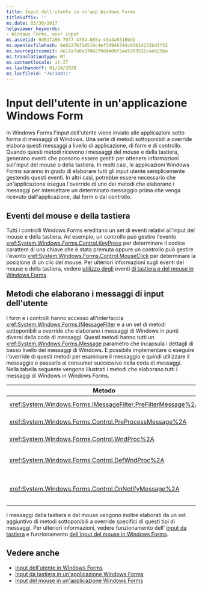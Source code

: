 ```yaml
---
title: Input dell'utente in un'app Windows Forms
titleSuffix: ''
ms.date: 03/30/2017
helpviewer_keywords:
- Windows Forms, user input
ms.assetid: 9d61fa96-70f7-4754-885a-49a4a6316bdb
ms.openlocfilehash: 8e82276f14519c4ef54948744c93014232bdff52
ms.sourcegitcommit: de17a7a0a37042f0d4406f5ae5393531caeb25ba
ms.translationtype: MT
ms.contentlocale: it-IT
ms.lasthandoff: 01/24/2020
ms.locfileid: "76734811"
---
```

# <a name="user-input-in-a-windows-forms-application"></a>Input dell'utente in un'applicazione Windows Form
In Windows Forms l'input dell'utente viene inviato alle applicazioni sotto forma di messaggi di Windows. Una serie di metodi sottoponibili a override elabora questi messaggi a livello di applicazione, di form e di controllo. Quando questi metodi ricevono i messaggi del mouse e della tastiera, generano eventi che possono essere gestiti per ottenere informazioni sull'input del mouse o della tastiera. In molti casi, le applicazioni Windows Forms saranno in grado di elaborare tutti gli input utente semplicemente gestendo questi eventi. In altri casi, potrebbe essere necessario che un'applicazione esegua l'override di uno dei metodi che elaborano i messaggi per intercettare un determinato messaggio prima che venga ricevuto dall'applicazione, dal form o dal controllo.  
  
## <a name="mouse-and-keyboard-events"></a>Eventi del mouse e della tastiera  
 Tutti i controlli Windows Forms ereditano un set di eventi relativi all'input del mouse e della tastiera. Ad esempio, un controllo può gestire l'evento <xref:System.Windows.Forms.Control.KeyPress> per determinare il codice carattere di una chiave che è stata premuta oppure un controllo può gestire l'evento <xref:System.Windows.Forms.Control.MouseClick> per determinare la posizione di un clic del mouse. Per ulteriori informazioni sugli eventi del mouse e della tastiera, vedere [utilizzo degli](using-keyboard-events.md) eventi [di tastiera e del mouse in Windows Forms](mouse-events-in-windows-forms.md).  
  
## <a name="methods-that-process-user-input-messages"></a>Metodi che elaborano i messaggi di input dell'utente  
 I form e i controlli hanno accesso all'interfaccia <xref:System.Windows.Forms.IMessageFilter> e a un set di metodi sottoponibili a override che elaborano i messaggi di Windows in punti diversi della coda di messaggi. Questi metodi hanno tutti un <xref:System.Windows.Forms.Message> parametro che incapsula i dettagli di basso livello dei messaggi di Windows. È possibile implementare o eseguire l'override di questi metodi per esaminare il messaggio e quindi utilizzare il messaggio o passarlo al consumer successivo nella coda di messaggi. Nella tabella seguente vengono illustrati i metodi che elaborano tutti i messaggi di Windows in Windows Forms.  
  
|Metodo|Note|  
|------------|-----------|  
|<xref:System.Windows.Forms.IMessageFilter.PreFilterMessage%2A>|Questo metodo intercetta i messaggi di Windows accodati (noti anche come inviati) a livello di applicazione.|  
|<xref:System.Windows.Forms.Control.PreProcessMessage%2A>|Questo metodo intercetta i messaggi di Windows a livello di form e di controllo prima di essere elaborati.|  
|<xref:System.Windows.Forms.Control.WndProc%2A>|Questo metodo elabora i messaggi di Windows a livello di form e di controllo.|  
|<xref:System.Windows.Forms.Control.DefWndProc%2A>|Questo metodo esegue l'elaborazione predefinita dei messaggi di Windows a livello di form e di controllo. In questo modo viene fornita la funzionalità minima di una finestra.|  
|<xref:System.Windows.Forms.Control.OnNotifyMessage%2A>|Questo metodo intercetta i messaggi a livello di form e di controllo, dopo che sono stati elaborati. Per chiamare questo metodo, è necessario impostare il bit di stile <xref:System.Windows.Forms.ControlStyles.EnableNotifyMessage>.|  
  
 I messaggi della tastiera e del mouse vengono inoltre elaborati da un set aggiuntivo di metodi sottoponibili a override specifici di questi tipi di messaggi. Per ulteriori informazioni, vedere funzionamento dell' [input da tastiera](how-keyboard-input-works.md) e funzionamento [dell'input del mouse in Windows Forms](how-mouse-input-works-in-windows-forms.md).  
  
## <a name="see-also"></a>Vedere anche

- [Input dell'utente in Windows Forms](user-input-in-windows-forms.md)
- [Input da tastiera in un'applicazione Windows Forms](keyboard-input-in-a-windows-forms-application.md)
- [Input del mouse in un'applicazione Windows Forms](mouse-input-in-a-windows-forms-application.md)
